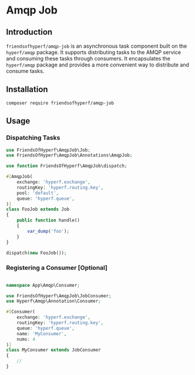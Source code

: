 # Amqp Job

## Introduction

`friendsofhyperf/amqp-job` is an asynchronous task component built on the `hyperf/amqp` package. It supports distributing tasks to the AMQP service and consuming these tasks through consumers. It encapsulates the `hyperf/amqp` package and provides a more convenient way to distribute and consume tasks.

## Installation

```shell
composer require friendsofhyperf/amqp-job
```

## Usage

### Dispatching Tasks

```php
use FriendsOfHyperf\AmqpJob\Job;
use FriendsOfHyperf\AmqpJob\Annotations\AmqpJob;

use function FriendsOfHyperf\AmqpJob\dispatch;

#[AmqpJob(
    exchange: 'hyperf.exchange',
    routingKey: 'hyperf.routing.key',
    pool: 'default',
    queue: 'hyperf.queue',
)]
class FooJob extends Job
{
    public function handle()
    {
        var_dump('foo');
    }
}

dispatch(new FooJob());
```

### Registering a Consumer [Optional]

```php

namespace App\Amqp\Consumer;

use FriendsOfHyperf\AmqpJob\JobConsumer;
use Hyperf\Amqp\Annotation\Consumer;

#[Consumer(
    exchange: 'hyperf.exchange',
    routingKey: 'hyperf.routing.key',
    queue: 'hyperf.queue',
    name: 'MyConsumer',
    nums: 4
)]
class MyConsumer extends JobConsumer
{
    //
}
```